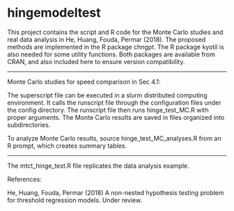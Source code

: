 # hingemodeltest

This project contains the script and R code for the Monte Carlo studies and real data analysis in He, Huang, Fouda, Permar (2018). The proposed methods are implemented in the R package chngpt. The R package kyotil is also needed for some utility functions. Both packages are available from CRAN, and also included here to ensure version compatibility.  

---------------------------------------------------
Monte Carlo studies for speed comparison in Sec 4.1:

The superscript file can be executed in a slurm distributed computing environment. It calls the runscript file through the configuration files under the config directory. The runscript file then runs hinge_test_MC.R with proper arguments. The Monte Carlo results are saved in files organized into subdirectories. 

To analyze Monte Carlo results, source hinge_test_MC_analyses.R from an R prompt, which creates summary tables.

---------------------------------------------------
The mtct_hinge_test.R file replicates the data analysis example.


References:

He, Huang, Fouda, Permar (2018) A non-nested hypothesis testing problem for threshold regression models. Under review.
